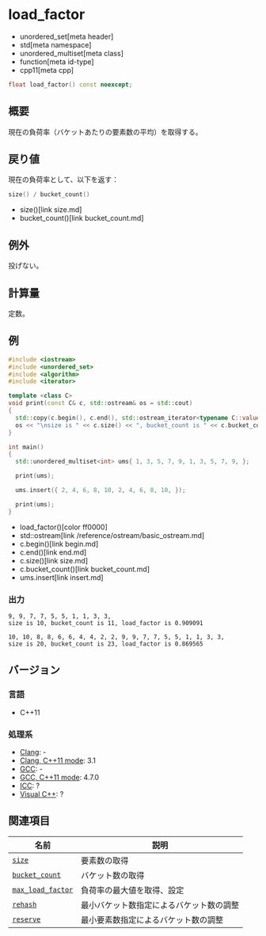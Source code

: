 # load_factor
* unordered_set[meta header]
* std[meta namespace]
* unordered_multiset[meta class]
* function[meta id-type]
* cpp11[meta cpp]

```cpp
float load_factor() const noexcept;
```

## 概要
現在の負荷率（バケットあたりの要素数の平均）を取得する。


## 戻り値
現在の負荷率として、以下を返す：

```cpp
size() / bucket_count()
```
* size()[link size.md]
* bucket_count()[link bucket_count.md]


## 例外
投げない。


## 計算量
定数。


## 例
```cpp example
#include <iostream>
#include <unordered_set>
#include <algorithm>
#include <iterator>

template <class C>
void print(const C& c, std::ostream& os = std::cout)
{
  std::copy(c.begin(), c.end(), std::ostream_iterator<typename C::value_type>(os, ", "));
  os << "\nsize is " << c.size() << ", bucket_count is " << c.bucket_count() << ", load_factor is " << c.load_factor() << '\n' << std::endl;
}

int main()
{
  std::unordered_multiset<int> ums{ 1, 3, 5, 7, 9, 1, 3, 5, 7, 9, };

  print(ums);

  ums.insert({ 2, 4, 6, 8, 10, 2, 4, 6, 8, 10, });

  print(ums);
}
```
* load_factor()[color ff0000]
* std::ostream[link /reference/ostream/basic_ostream.md]
* c.begin()[link begin.md]
* c.end()[link end.md]
* c.size()[link size.md]
* c.bucket_count()[link bucket_count.md]
* ums.insert[link insert.md]

### 出力
```
9, 9, 7, 7, 5, 5, 1, 1, 3, 3,
size is 10, bucket_count is 11, load_factor is 0.909091

10, 10, 8, 8, 6, 6, 4, 4, 2, 2, 9, 9, 7, 7, 5, 5, 1, 1, 3, 3,
size is 20, bucket_count is 23, load_factor is 0.869565

```

## バージョン
### 言語
- C++11

### 処理系
- [Clang](/implementation.md#clang): -
- [Clang, C++11 mode](/implementation.md#clang): 3.1
- [GCC](/implementation.md#gcc): -
- [GCC, C++11 mode](/implementation.md#gcc): 4.7.0
- [ICC](/implementation.md#icc): ?
- [Visual C++](/implementation.md#visual_cpp): ?

## 関連項目

| 名前 | 説明 |
|-------------------------------------------|------------------------------------------|
| [`size`](size.md)                       | 要素数の取得                             |
| [`bucket_count`](bucket_count.md)       | バケット数の取得                         |
| [`max_load_factor`](max_load_factor.md) | 負荷率の最大値を取得、設定               |
| [`rehash`](rehash.md)                   | 最小バケット数指定によるバケット数の調整 |
| [`reserve`](reserve.md)                 | 最小要素数指定によるバケット数の調整     |

